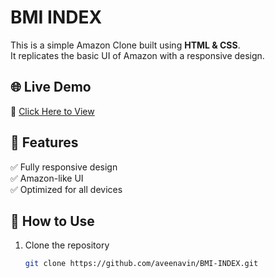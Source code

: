 # BMI INDEX

This is a simple Amazon Clone built using **HTML & CSS**.  
It replicates the basic UI of Amazon with a responsive design.  



## 🌐 Live Demo  
🔗 [Click Here to View](https://aveenavin.github.io/BMI-INDEX/)  

## 🚀 Features  
✅ Fully responsive design  
✅ Amazon-like UI  
✅ Optimized for all devices  

## 📂 How to Use  
1. Clone the repository  
   ```bash
   git clone https://github.com/aveenavin/BMI-INDEX.git

